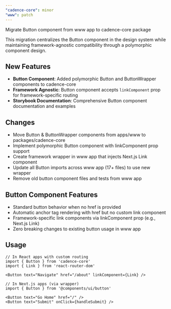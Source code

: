 ```yaml
---
"cadence-core": minor
"www": patch
---
```


Migrate Button component from www app to cadence-core package

This migration centralizes the Button component in the design system while maintaining framework-agnostic compatibility through a polymorphic component design.

## New Features

- **Button Component**: Added polymorphic Button and ButtonWrapper components to cadence-core
- **Framework Agnostic**: Button component accepts `linkComponent` prop for framework-specific routing
- **Storybook Documentation**: Comprehensive Button component documentation and examples

## Changes

- Move Button & ButtonWrapper components from apps/www to packages/cadence-core
- Implement polymorphic Button component with linkComponent prop support
- Create framework wrapper in www app that injects Next.js Link component
- Update all Button imports across www app (17+ files) to use new wrapper
- Remove old button component files and tests from www app

## Button Component Features

- Standard button behavior when no href is provided
- Automatic anchor tag rendering with href but no custom link component  
- Framework-specific link components via linkComponent prop (e.g., Next.js Link)
- Zero breaking changes to existing button usage in www app

## Usage

```tsx
// In React apps with custom routing
import { Button } from 'cadence-core'
import { Link } from 'react-router-dom'

<Button text="Navigate" href="/about" linkComponent={Link} />

// In Next.js apps (via wrapper)
import { Button } from '@components/ui/button'

<Button text="Go Home" href="/" />
<Button text="Submit" onClick={handleSubmit} />
```